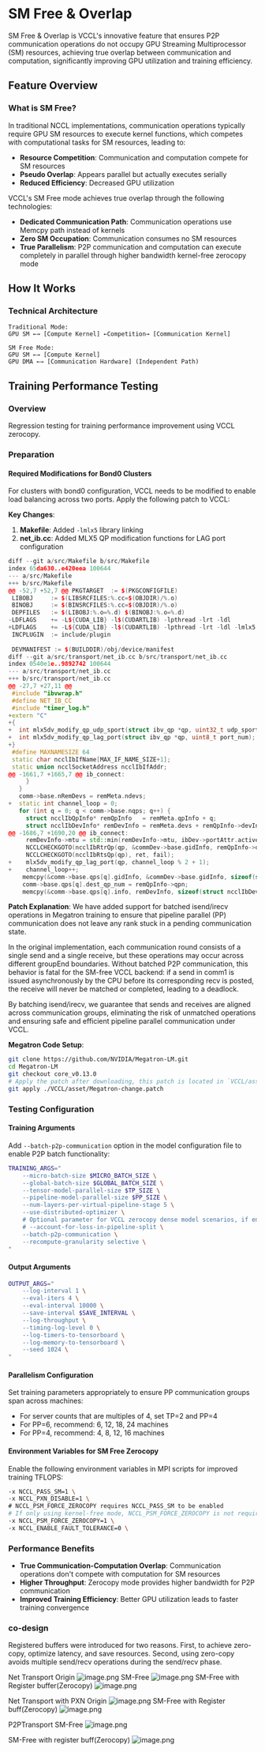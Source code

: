 # SM Free & Overlap

SM Free & Overlap is VCCL's innovative feature that ensures P2P communication operations do not occupy GPU Streaming Multiprocessor (SM) resources, achieving true overlap between communication and computation, significantly improving GPU utilization and training efficiency.

## Feature Overview

### What is SM Free?
In traditional NCCL implementations, communication operations typically require GPU SM resources to execute kernel functions, which competes with computational tasks for SM resources, leading to:
- **Resource Competition**: Communication and computation compete for SM resources
- **Pseudo Overlap**: Appears parallel but actually executes serially
- **Reduced Efficiency**: Decreased GPU utilization

VCCL's SM Free mode achieves true overlap through the following technologies:
- **Dedicated Communication Path**: Communication operations use Memcpy path instead of kernels
- **Zero SM Occupation**: Communication consumes no SM resources
- **True Parallelism**: P2P communication and computation can execute completely in parallel through higher bandwidth kernel-free zerocopy mode

## How It Works

### Technical Architecture
```
Traditional Mode:
GPU SM ←→ [Compute Kernel] ←Competition→ [Communication Kernel]

SM Free Mode:
GPU SM ←→ [Compute Kernel]
GPU DMA ←→ [Communication Hardware] (Independent Path)
```

## Training Performance Testing

### Overview
Regression testing for training performance improvement using VCCL zerocopy.

### Preparation
#### Required Modifications for Bond0 Clusters
For clusters with bond0 configuration, VCCL needs to be modified to enable load balancing across two ports. Apply the following patch to VCCL:

**Key Changes**:
1. **Makefile**: Added `-lmlx5` library linking
2. **net_ib.cc**: Added MLX5 QP modification functions for LAG port configuration

```cpp
diff --git a/src/Makefile b/src/Makefile
index 65da630..e420eea 100644
--- a/src/Makefile
+++ b/src/Makefile
@@ -52,7 +52,7 @@ PKGTARGET  := $(PKGCONFIGFILE)
 LIBOBJ     := $(LIBSRCFILES:%.cc=$(OBJDIR)/%.o)
 BINOBJ     := $(BINSRCFILES:%.cc=$(OBJDIR)/%.o)
 DEPFILES   := $(LIBOBJ:%.o=%.d) $(BINOBJ:%.o=%.d)
-LDFLAGS    += -L${CUDA_LIB} -l$(CUDARTLIB) -lpthread -lrt -ldl
+LDFLAGS    += -L${CUDA_LIB} -l$(CUDARTLIB) -lpthread -lrt -ldl -lmlx5
 INCPLUGIN  := include/plugin
 
 DEVMANIFEST := $(BUILDDIR)/obj/device/manifest
diff --git a/src/transport/net_ib.cc b/src/transport/net_ib.cc
index 0540e1e..9892742 100644
--- a/src/transport/net_ib.cc
+++ b/src/transport/net_ib.cc
@@ -27,7 +27,11 @@
 #include "ibvwrap.h"
 #define NET_IB_CC
 #include "timer_log.h"
+extern "C"
+{
+  int mlx5dv_modify_qp_udp_sport(struct ibv_qp *qp, uint32_t udp_sport);
+  int mlx5dv_modify_qp_lag_port(struct ibv_qp *qp, uint8_t port_num);
+}
 #define MAXNAMESIZE 64
 static char ncclIbIfName[MAX_IF_NAME_SIZE+1];
 static union ncclSocketAddress ncclIbIfAddr;
@@ -1661,7 +1665,7 @@ ib_connect:
     }
   }
   comm->base.nRemDevs = remMeta.ndevs;
+  static int channel_loop = 0;
   for (int q = 0; q < comm->base.nqps; q++) {
     struct ncclIbQpInfo* remQpInfo   = remMeta.qpInfo + q;
     struct ncclIbDevInfo* remDevInfo = remMeta.devs + remQpInfo->devIndex;
@@ -1686,7 +1690,20 @@ ib_connect:
     remDevInfo->mtu = std::min(remDevInfo->mtu, ibDev->portAttr.active_mtu);
     NCCLCHECKGOTO(ncclIbRtrQp(qp, &commDev->base.gidInfo, remQpInfo->qpn, remDevInfo, false, remMeta.tc, remMeta.sl), ret, fail);
     NCCLCHECKGOTO(ncclIbRtsQp(qp), ret, fail);
+    mlx5dv_modify_qp_lag_port(qp, channel_loop % 2 + 1);
+    channel_loop++;
    memcpy(&comm->base.qps[q].gidInfo, &commDev->base.gidInfo, sizeof(struct ncclIbGidInfo));
    comm->base.qps[q].dest_qp_num = remQpInfo->qpn;
    memcpy(&comm->base.qps[q].info, remDevInfo, sizeof(struct ncclIbDevInfo));
```

**Patch Explanation**: 
We have added support for batched isend/irecv operations in Megatron training to ensure that pipeline parallel (PP) communication does not leave any rank stuck in a pending communication state.

In the original implementation, each communication round consists of a single send and a single receive, but these operations may occur across different groupEnd boundaries. Without batched P2P communication, this behavior is fatal for the SM-free VCCL backend: if a send in comm1 is issued asynchronously by the CPU before its corresponding recv is posted, the receive will never be matched or completed, leading to a deadlock.

By batching isend/irecv, we guarantee that sends and receives are aligned across communication groups, eliminating the risk of unmatched operations and ensuring safe and efficient pipeline parallel communication under VCCL.

**Megatron Code Setup**:
```bash
git clone https://github.com/NVIDIA/Megatron-LM.git
cd Megatron-LM
git checkout core_v0.13.0
# Apply the patch after downloading, this patch is located in `VCCL/asset/Megatron-change.patch`
git apply ./VCCL/asset/Megatron-change.patch
```

### Testing Configuration

#### Training Arguments
Add `--batch-p2p-communication` option in the model configuration file to enable P2P batch functionality:

```bash
TRAINING_ARGS="
    --micro-batch-size $MICRO_BATCH_SIZE \
    --global-batch-size $GLOBAL_BATCH_SIZE \
    --tensor-model-parallel-size $TP_SIZE \
    --pipeline-model-parallel-size $PP_SIZE \
    --num-layers-per-virtual-pipeline-stage 5 \
    --use-distributed-optimizer \
    # Optional parameter for VCCL zerocopy dense model scenarios, if enable account-for-loss-in-pipeline-split, need to NLAYES-1.
    # --account-for-loss-in-pipeline-split \
    --batch-p2p-communication \
    --recompute-granularity selective \
"
```

#### Output Arguments
```bash
OUTPUT_ARGS="
    --log-interval 1 \
    --eval-iters 4 \
    --eval-interval 10000 \
    --save-interval $SAVE_INTERVAL \
    --log-throughput \
    --timing-log-level 0 \
    --log-timers-to-tensorboard \
    --log-memory-to-tensorboard \
    --seed 1024 \
"
```

#### Parallelism Configuration
Set training parameters appropriately to ensure PP communication groups span across machines:
- For server counts that are multiples of 4, set TP=2 and PP=4
- For PP=6, recommend: 6, 12, 18, 24 machines
- For PP=4, recommend: 4, 8, 12, 16 machines

#### Environment Variables for SM Free Zerocopy
Enable the following environment variables in MPI scripts for improved training TFLOPS:

```bash
-x NCCL_PASS_SM=1 \
-x NCCL_PXN_DISABLE=1 \
# NCCL_PSM_FORCE_ZEROCOPY requires NCCL_PASS_SM to be enabled
# If only using kernel-free mode, NCCL_PSM_FORCE_ZEROCOPY is not required
-x NCCL_PSM_FORCE_ZEROCOPY=1 \
-x NCCL_ENABLE_FAULT_TOLERANCE=0 \
```

### Performance Benefits
- **True Communication-Computation Overlap**: Communication operations don't compete with computation for SM resources
- **Higher Throughput**: Zerocopy mode provides higher bandwidth for P2P communication
- **Improved Training Efficiency**: Better GPU utilization leads to faster training convergence

### co-design
Registered buffers were introduced for two reasons. First, to achieve zero-copy, optimize latency, and save resources. Second, using zero-copy avoids multiple send/recv operations during the send/recv phase.

Net Transport
Origin
![image.png](https://liuda-1370225914.cos.ap-beijing.myqcloud.com/obsidian/picgo/20250917195406670.png)
SM-Free
![image.png](https://liuda-1370225914.cos.ap-beijing.myqcloud.com/obsidian/picgo/20250917195427130.png)
SM-Free with Register buffer(Zerocopy)
![image.png](https://liuda-1370225914.cos.ap-beijing.myqcloud.com/obsidian/picgo/20250917195444004.png)

Net Transport with PXN
Origin
![image.png](https://liuda-1370225914.cos.ap-beijing.myqcloud.com/obsidian/picgo/20250917195501739.png)
SM-Free with Register buff(Zerocopy)
![image.png](https://liuda-1370225914.cos.ap-beijing.myqcloud.com/obsidian/picgo/20250917195518936.png)

P2PTransport
SM-Free
![image.png](https://liuda-1370225914.cos.ap-beijing.myqcloud.com/obsidian/picgo/20250917195539744.png)

SM-Free with register buff(Zerocopy)
![image.png](https://liuda-1370225914.cos.ap-beijing.myqcloud.com/obsidian/picgo/20250917195556993.png)
